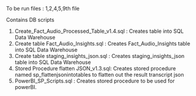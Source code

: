 To be run files : 1,2,4,5,9th file

Contains DB scripts 

1. Create_Fact_Audio_Processed_Table_v1.4.sql : Creates table into SQL Data Warehouse
2. Create table Fact_Audio_Insights.sql : Creates Fact_Audio_Insights table into SQL Data Warehouse
3. Create table staging_insights_json.sql : Creates staging_insights_json table into SQL Data Warehouse
4. Stored Procedure flatten JSON_v1.3.sql: Creates stored procedure named sp_flattenjsonintotables to flatten out the result transcript      json
5. PowerBI_SP_Scripts.sql : Creates stored procedure to be used for powerBI.
